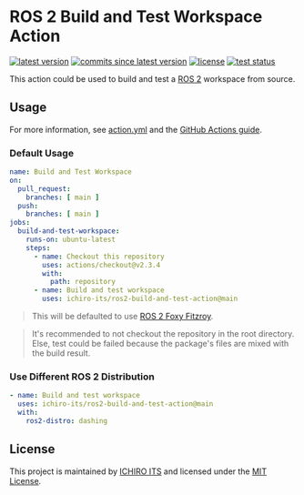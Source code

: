 # ROS 2 Build and Test Workspace Action

[![latest version](https://img.shields.io/github/v/release/ichiro-its/ros2-build-and-test-action)](https://github.com/ichiro-its/ros2-build-and-test-action/releases/)
[![commits since latest version](https://img.shields.io/github/commits-since/ichiro-its/ros2-build-and-test-action/latest)](https://github.com/ichiro-its/ros2-build-and-test-action/releases/)
[![license](https://img.shields.io/github/license/ichiro-its/ros2-build-and-test-action)](./LICENSE)
[![test status](https://img.shields.io/github/workflow/status/ichiro-its/ros2-build-and-test-action/Action%20Test?label=test)](https://github.com/ichiro-its/ros2-build-and-test-action/actions)

This action could be used to build and test a [ROS 2](https://www.ros.org/) workspace from source.

## Usage

For more information, see [action.yml](./action.yml) and the [GitHub Actions guide](https://docs.github.com/en/actions/learn-github-actions/introduction-to-github-actions).

### Default Usage

```yaml
name: Build and Test Workspace
on:
  pull_request:
    branches: [ main ]
  push:
    branches: [ main ]
jobs:
  build-and-test-workspace:
    runs-on: ubuntu-latest
    steps:
      - name: Checkout this repository
        uses: actions/checkout@v2.3.4
        with:
          path: repository
      - name: Build and test workspace
        uses: ichiro-its/ros2-build-and-test-action@main
```

> This will be defaulted to use [ROS 2 Foxy Fitzroy](https://docs.ros.org/en/foxy/Releases/Release-Foxy-Fitzroy.html).

> It's recommended to not checkout the repository in the root directory.
> Else, test could be failed because the package's files are mixed with the build result.

### Use Different ROS 2 Distribution

```yaml
- name: Build and test workspace
  uses: ichiro-its/ros2-build-and-test-action@main
  with:
    ros2-distro: dashing
```

## License

This project is maintained by [ICHIRO ITS](https://github.com/ichiro-its) and licensed under the [MIT License](./LICENSE).

